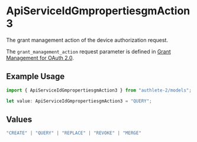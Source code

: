# ApiServiceIdGmpropertiesgmAction3

The grant management action of the device authorization request.

The `grant_management_action` request parameter is defined in
[Grant Management for OAuth 2.0](https://openid.net/specs/fapi-grant-management.html).


## Example Usage

```typescript
import { ApiServiceIdGmpropertiesgmAction3 } from "authlete-2/models";

let value: ApiServiceIdGmpropertiesgmAction3 = "QUERY";
```

## Values

```typescript
"CREATE" | "QUERY" | "REPLACE" | "REVOKE" | "MERGE"
```